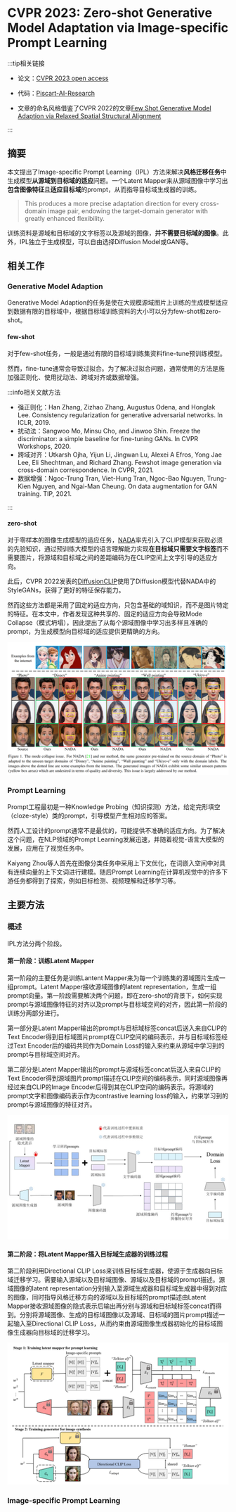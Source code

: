 # CVPR 2023: Zero-shot Generative Model Adaptation via Image-specific Prompt Learning

:::tip相关链接

- 论文：[CVPR 2023 open access](https://openaccess.thecvf.com/content/CVPR2023/papers/Guo_Zero-Shot_Generative_Model_Adaptation_via_Image-Specific_Prompt_Learning_CVPR_2023_paper.pdf)

- 代码：[Piscart-AI-Research](https://github.com/Picsart-AI-Research/IPL-Zero-Shot-Generative-Model-Adaptation)

- 文章的命名风格借鉴了CVPR 2022的文章[Few Shot Generative Model Adaption via Relaxed Spatial Structural Alignment](https://openaccess.thecvf.com/content/CVPR2022/papers/Xiao_Few_Shot_Generative_Model_Adaption_via_Relaxed_Spatial_Structural_Alignment_CVPR_2022_paper.pdf)

:::

## 摘要

本文提出了Image-specific Prompt Learning（IPL）方法来解决**风格迁移任务**中生成模型**从源域到目标域的适应**问题。一个Latent Mapper来从源域图像中学习出**包含图像特征**且**适应目标域**的prompt，从而指导目标域生成器的训练。

> This produces a more precise adaptation direction for every cross-domain image pair, endowing the target-domain generator with greatly enhanced flexibility.

训练资料是源域和目标域的文字标签以及源域的图像，**并不需要目标域的图像**。此外，IPL独立于生成模型，可以自由选择Diffusion Model或GAN等。

## 相关工作

### Generative Model Adaption

Generative Model Adaption的任务是使在大规模源域图片上训练的生成模型适应到数据有限的目标域中，根据目标域训练资料的大小可以分为few-shot和zero-shot。

#### few-shot

对于few-shot任务，一般是通过有限的目标域训练集资料fine-tune预训练模型。

然而，fine-tune通常会导致过拟合。为了解决过拟合问题，通常使用的方法是施加强正则化、使用扰动法、跨域对齐或数据增强。

:::info相关文献方法

- 强正则化：Han Zhang, Zizhao Zhang, Augustus Odena, and Honglak Lee. Consistency regularization for generative adversarial networks. In ICLR, 2019.
- 扰动法：Sangwoo Mo, Minsu Cho, and Jinwoo Shin. Freeze the discriminator: a simple baseline for fine-tuning GANs. In CVPR Workshops, 2020.
- 跨域对齐：Utkarsh Ojha, Yijun Li, Jingwan Lu, Alexei A Efros, Yong Jae Lee, Eli Shechtman, and Richard Zhang. Fewshot image generation via cross-domain correspondence. In CVPR, 2021.
- 数据增强：Ngoc-Trung Tran, Viet-Hung Tran, Ngoc-Bao Nguyen, Trung-Kien Nguyen, and Ngai-Man Cheung. On data augmentation for GAN training. TIP, 2021.

:::

#### zero-shot

对于零样本的图像生成模型的适应任务，[NADA](https://arxiv.org/pdf/2108.00946.pdf)率先引入了CLIP模型来获取必须的先验知识，通过预训练大模型的语言理解能力实现**在目标域只需要文字标签**而不需要图片，将源域和目标域之间的差距编码为在CLIP空间上文字引导的适应方向。

此后，CVPR 2022发表的[DiffusionCLIP](https://arxiv.org/pdf/2110.02711.pdf)使用了Diffusion模型代替NADA中的StyleGANs，获得了更好的特征保存能力。

然而这些方法都是采用了固定的适应方向，只包含基础的域知识，而不是图片特定的特征。在本文中，作者发现这种共享的、固定的适应方向会导致Mode Collapse（模式坍塌），因此提出了从每个源域图像中学习出多样且准确的prompt，为生成模型向目标域的适应提供更精确的方向。

![image-20231221214755712](https://raw.githubusercontent.com/bonjour-npy/Image-Hosting-Service/main/typora_imagesimage-20231221214755712.png)

### Prompt Learning

Prompt工程最初是一种Knowledge Probing（知识探测）方法，给定完形填空（cloze-style）类的prompt，引导模型产生相对应的答案。

然而人工设计的prompt通常不是最优的，可能提供不准确的适应方向。为了解决这个问题，在NLP领域的Prompt Learning发展迅速，并随着视觉-语言大模型的发展，应用在了视觉任务中。

Kaiyang Zhou等人首先在图像分类任务中采用上下文优化，在词嵌入空间中对具有连续向量的上下文词进行建模。随后Prompt Learning在计算机视觉中的许多下游任务都得到了探索，例如目标检测、视频理解和迁移学习等。

## 主要方法

### 概述

IPL方法分两个阶段。

#### 第一阶段：训练Latent Mapper

第一阶段的主要任务是训练Lantent Mapper来为每一个训练集的源域图片生成一组prompt。Latent Mapper接收源域图像的latent representation，生成一组prompt向量。第一阶段需要解决两个问题，即在zero-shot的背景下，如何实现prompt与源域图像特征的对齐以及prompt与目标域空间的对齐，因此第一阶段的训练分两部分进行。

第一部分是Latent Mapper输出的prompt与目标域标签concat后送入来自CLIP的Text Encoder得到目标域图片prompt在CLIP空间的编码表示，并与目标域标签经过Text Encoder后的编码共同作为Domain Loss的输入来约束从源域中学习到的prompt与目标域空间对齐。

第二部分是Latent Mapper输出的prompt与源域标签concat后送入来自CLIP的Text Encoder得到源域图片prompt描述在CLIP空间的编码表示，同时源域图像再经过来自CLIP的Image Encoder后得到其在CLIP空间的编码表示。将源域的prompt文字和图像编码表示作为contrastive learning loss的输入，约束学习到的prompt与源域图像的特征对齐。

![prompt产生策略](https://raw.githubusercontent.com/bonjour-npy/Image-Hosting-Service/main/typora_imagesprompt产生策略.jpg)

#### 第二阶段：将Latent Mapper插入目标域生成器的训练过程

第二阶段利用Directional CLIP Loss来训练目标域生成器，使源于生成器向目标域迁移学习。需要输入源域以及目标域图像、源域以及目标域的prompt描述。源域图像的latent representation分别输入至源域生成器和目标域生成器中得到对应的图像，同时指导风格迁移方向的源域以及目标域的prompt描述由Latent Mapper接收源域图像的隐式表示后输出再分别与源域和目标域标签concat而得到。分别将源域图像、生成的目标域图像以及源域、目标域的图片prompt描述一起输入至Directional CLIP Loss，从而约束由源域图像生成器初始化的目标域图像生成器向目标域的迁移学习。

![image-20231221231045323](https://raw.githubusercontent.com/bonjour-npy/Image-Hosting-Service/main/typora_imagesimage-20231221231045323.png)

### Image-specific Prompt Learning

